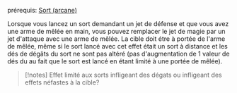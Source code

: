 prérequis: [Sort (arcane)](../../../../1.%20Talent%20de%20base/Sorts.md#Sort%20(arcane))

Lorsque vous lancez un sort demandant un jet de défense et  que vous avez une arme de mêlée en main, vous pouvez remplacer le jet de magie par un jet d'attaque avec une arme de mêlée.
La cible doit étre à portée de l'arme de mêlée, même si le sort lancé avec cet effet était un sort à distance et les dés de dégâts du sort ne sont pas altéré (pas d'augmentation de 1 valeur de dés du au fait que le sort est lancé en étant limité à une portée de mêlée).

> [!notes]
> Effet limité aux sorts infligeant des dégats ou infligeant des effets néfastes à la cible?